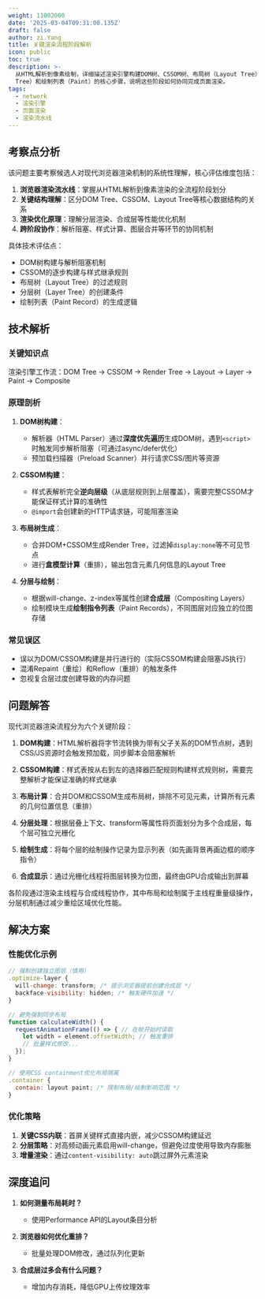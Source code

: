 ```yaml
---
weight: 11002000
date: '2025-03-04T09:31:00.135Z'
draft: false
author: zi.Yang
title: 关键渲染流程阶段解析
icon: public
toc: true
description: >-
  从HTML解析到像素绘制，详细描述渲染引擎构建DOM树、CSSOM树、布局树（Layout Tree）、分层树（Layer
  Tree）和绘制列表（Paint）的核心步骤，说明这些阶段如何协同完成页面渲染。
tags:
  - network
  - 渲染引擎
  - 页面渲染
  - 渲染流水线
---
```


## 考察点分析

该问题主要考察候选人对现代浏览器渲染机制的系统性理解，核心评估维度包括：

1. **浏览器渲染流水线**：掌握从HTML解析到像素渲染的全流程阶段划分
2. **关键结构理解**：区分DOM Tree、CSSOM、Layout Tree等核心数据结构的关系
3. **渲染优化原理**：理解分层渲染、合成层等性能优化机制
4. **跨阶段协作**：解析阻塞、样式计算、图层合并等环节的协同机制

具体技术评估点：

- DOM树构建与解析阻塞机制
- CSSOM的逐步构建与样式继承规则
- 布局树（Layout Tree）的过滤规则
- 分层树（Layer Tree）的创建条件
- 绘制列表（Paint Record）的生成逻辑

## 技术解析

### 关键知识点

渲染引擎工作流：DOM Tree → CSSOM → Render Tree → Layout → Layer → Paint → Composite

### 原理剖析

1. **DOM树构建**：
   - 解析器（HTML Parser）通过**深度优先遍历**生成DOM树，遇到`<script>`时触发同步解析阻塞（可通过async/defer优化）
   - 预加载扫描器（Preload Scanner）并行请求CSS/图片等资源

2. **CSSOM构建**：
   - 样式表解析完全**逆向层级**（从底层规则到上层覆盖），需要完整CSSOM才能保证样式计算的准确性
   - `@import`会创建新的HTTP请求链，可能阻塞渲染

3. **布局树生成**：
   - 合并DOM+CSSOM生成Render Tree，过滤掉`display:none`等不可见节点
   - 进行**盒模型计算**（重排），输出包含元素几何信息的Layout Tree

4. **分层与绘制**：
   - 根据will-change、z-index等属性创建**合成层**（Compositing Layers）
   - 绘制模块生成**绘制指令列表**（Paint Records），不同图层对应独立的位图存储

### 常见误区

- 误以为DOM/CSSOM构建是并行进行的（实际CSSOM构建会阻塞JS执行）
- 混淆Repaint（重绘）和Reflow（重排）的触发条件
- 忽视复合层过度创建导致的内存问题

## 问题解答

现代浏览器渲染流程分为六个关键阶段：

1. **DOM构建**：HTML解析器将字节流转换为带有父子关系的DOM节点树，遇到CSS/JS资源时会触发预加载，同步脚本会阻塞解析

2. **CSSOM构建**：样式表按从右到左的选择器匹配规则构建样式规则树，需要完整解析才能保证准确的样式继承

3. **布局计算**：合并DOM和CSSOM生成布局树，排除不可见元素，计算所有元素的几何位置信息（重排）

4. **分层处理**：根据层叠上下文、transform等属性将页面划分为多个合成层，每个层可独立光栅化

5. **绘制生成**：将每个层的绘制操作记录为显示列表（如先画背景再画边框的顺序指令）

6. **合成显示**：通过光栅化线程将图层转换为位图，最终由GPU合成输出到屏幕

各阶段通过渲染主线程与合成线程协作，其中布局和绘制属于主线程重量级操作，分层机制通过减少重绘区域优化性能。

## 解决方案

### 性能优化示例

```javascript
// 强制创建独立图层（慎用）
.optimize-layer {
  will-change: transform; /* 提示浏览器提前创建合成层 */
  backface-visibility: hidden; /* 触发硬件加速 */
}

// 避免强制同步布局
function calculateWidth() {
  requestAnimationFrame(() => { // 在帧开始时读取
    let width = element.offsetWidth; // 触发重排
    // 批量样式修改...
  });
}

// 使用CSS containment优化布局隔离
.container {
  contain: layout paint; /* 限制布局/绘制影响范围 */
}
```

### 优化策略

1. **关键CSS内联**：首屏关键样式直接内嵌，减少CSSOM构建延迟
2. **分层策略**：对高频动画元素启用will-change，但避免过度使用导致内存膨胀
3. **增量渲染**：通过`content-visibility: auto`跳过屏外元素渲染

## 深度追问

1. **如何测量布局耗时？**
   - 使用Performance API的Layout条目分析

2. **浏览器如何优化重排？**
   - 批量处理DOM修改，通过队列化更新

3. **合成层过多会有什么问题？**
   - 增加内存消耗，降低GPU上传纹理效率
